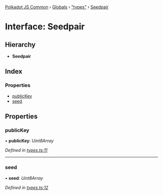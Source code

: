 [Polkadot JS Common](../README.md) › [Globals](../globals.md) › ["types"](../modules/_types_.md) › [Seedpair](_types_.seedpair.md)

# Interface: Seedpair

## Hierarchy

* **Seedpair**

## Index

### Properties

* [publicKey](_types_.seedpair.md#publickey)
* [seed](_types_.seedpair.md#seed)

## Properties

###  publicKey

• **publicKey**: *Uint8Array*

*Defined in [types.ts:11](https://github.com/polkadot-js/common/blob/d08cf8b5/packages/util-crypto/src/types.ts#L11)*

___

###  seed

• **seed**: *Uint8Array*

*Defined in [types.ts:12](https://github.com/polkadot-js/common/blob/d08cf8b5/packages/util-crypto/src/types.ts#L12)*
